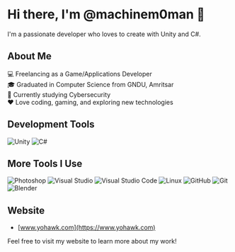 # Hi there, I'm @machinem0man 👋

I'm a passionate developer who loves to create with Unity and C#. 

## About Me
💻 Freelancing as a Game/Applications Developer  
🎓 Graduated in Computer Science from GNDU, Amritsar  
🌱 Currently studying Cybersecurity  
❤️ Love coding, gaming, and exploring new technologies

## Development Tools
![Unity](https://img.shields.io/badge/Unity-100000?style=for-the-badge&logo=unity&logoColor=white) ![C#](https://img.shields.io/badge/C%23-239120?style=for-the-badge&logo=c-sharp&logoColor=white)

## More Tools I Use
![Photoshop](https://img.shields.io/badge/Photoshop-31A8FF?style=for-the-badge&logo=adobe-photoshop&logoColor=white) ![Visual Studio](https://img.shields.io/badge/Visual_Studio-5C2D91?style=for-the-badge&logo=visual-studio&logoColor=white) ![Visual Studio Code](https://img.shields.io/badge/Visual_Studio_Code-007ACC?style=for-the-badge&logo=visual-studio-code&logoColor=white) ![Linux](https://img.shields.io/badge/Linux-FCC624?style=for-the-badge&logo=linux&logoColor=black) ![GitHub](https://img.shields.io/badge/GitHub-181717?style=for-the-badge&logo=github&logoColor=white) ![Git](https://img.shields.io/badge/Git-F05032?style=for-the-badge&logo=git&logoColor=white) ![Blender](https://img.shields.io/badge/Blender-F5792A?style=for-the-badge&logo=blender&logoColor=white)

## Website
- [www.yohawk.com](https://www.yohawk.com)

Feel free to visit my website to learn more about my work!
